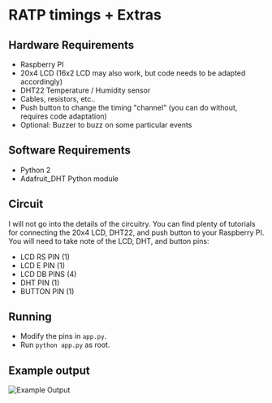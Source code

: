 # RATP timings + Extras

## Hardware Requirements
- Raspberry PI
- 20x4 LCD (16x2 LCD may also work, but code needs to be adapted accordingly)
- DHT22 Temperature / Humidity sensor
- Cables, resistors, etc..
- Push button to change the timing "channel" (you can do without, requires code adaptation)
- Optional: Buzzer to buzz on some particular events

## Software Requirements
- Python 2
- Adafruit_DHT Python module

## Circuit
I will not go into the details of the circuitry. You can find plenty of tutorials for connecting the 20x4 LCD, DHT22, and push button to your Raspberry PI.
You will need to take note of the LCD, DHT, and button pins:
- LCD RS PIN (1)
- LCD E PIN (1)
- LCD DB PINS (4)
- DHT PIN (1)
- BUTTON PIN (1)

## Running
- Modify the pins in `app.py`.
- Run `python app.py` as root.

## Example output
![Example Output](http://i.imgur.com/CuCOhof.jpg)